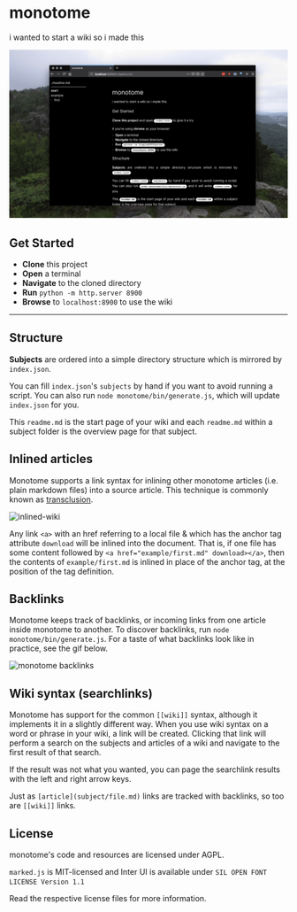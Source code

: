 # monotome

i wanted to start a wiki so i made this

![screenshot](media/screen.png)

## Get Started

- **Clone** this project
- **Open** a terminal
- **Navigate** to the cloned directory
- **Run** `python -m http.server 8900`
- **Browse** to `localhost:8900` to use the wiki

---

## Structure

**Subjects** are ordered into a simple directory structure which is mirrored by `index.json`.

You can fill `index.json`'s `subjects` by hand if you want to avoid running a script. You can also run `node monotome/bin/generate.js`, which will update `index.json` for you.

This `readme.md` is the start page of your wiki and each `readme.md` within a subject folder is the overview page for that subject.

## Inlined articles

Monotome supports a link syntax for inlining other monotome articles (i.e. plain markdown files) into a source article. This technique is commonly known as [transclusion](https://en.wikipedia.org/wiki/Transclusion).

![inlined-wiki](https://user-images.githubusercontent.com/3862362/100735405-717b0080-33d1-11eb-9911-8e210a5cb713.gif)

Any link `<a>` with an href referring to a local file & which has the anchor tag attribute `download` will be inlined into the document. That is, if one file has some content followed by `<a href="example/first.md" download></a>`, then the contents of `example/first.md` is inlined in place of the anchor tag, at the position of the tag definition.

## Backlinks

Monotome keeps track of backlinks, or incoming links from one article inside monotome to another. To discover backlinks, run `node monotome/bin/generate.js`. For a taste of what backlinks look like in practice, see the gif below.

![monotome backlinks](https://user-images.githubusercontent.com/3862362/89731988-c58d5e00-da4b-11ea-82fc-0fa2f20b2505.gif)

## Wiki syntax (searchlinks)

Monotome has support for the common `[[wiki]]` syntax, although it implements it in a slightly
different way. When you use wiki syntax on a word or phrase in your wiki, a link will be created.
Clicking that link will perform a search on the subjects and articles of a wiki and navigate to
the first result of that search.

If the result was not what you wanted, you can page the searchlink results with the left and
right arrow keys.

Just as `[article](subject/file.md)` links are tracked with backlinks, so too are `[[wiki]]`
links.

## License

monotome's code and resources are licensed under AGPL.

`marked.js` is MIT-licensed and Inter UI is available under `SIL OPEN FONT LICENSE Version 1.1`

Read the respective license files for more information.
